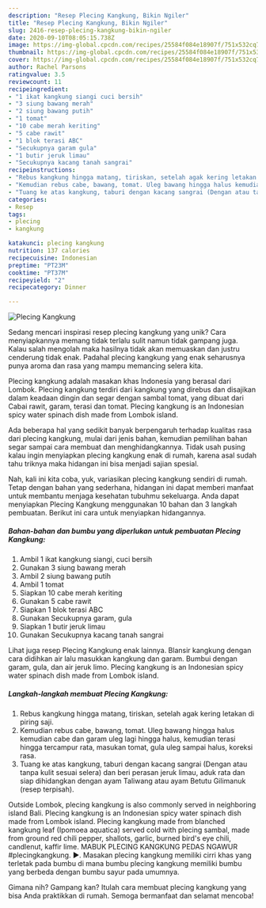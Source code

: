 ```yaml
---
description: "Resep Plecing Kangkung, Bikin Ngiler"
title: "Resep Plecing Kangkung, Bikin Ngiler"
slug: 2416-resep-plecing-kangkung-bikin-ngiler
date: 2020-09-10T08:05:15.738Z
image: https://img-global.cpcdn.com/recipes/25584f084e18907f/751x532cq70/plecing-kangkung-foto-resep-utama.jpg
thumbnail: https://img-global.cpcdn.com/recipes/25584f084e18907f/751x532cq70/plecing-kangkung-foto-resep-utama.jpg
cover: https://img-global.cpcdn.com/recipes/25584f084e18907f/751x532cq70/plecing-kangkung-foto-resep-utama.jpg
author: Rachel Parsons
ratingvalue: 3.5
reviewcount: 11
recipeingredient:
- "1 ikat kangkung siangi cuci bersih"
- "3 siung bawang merah"
- "2 siung bawang putih"
- "1 tomat"
- "10 cabe merah keriting"
- "5 cabe rawit"
- "1 blok terasi ABC"
- "Secukupnya garam gula"
- "1 butir jeruk limau"
- "Secukupnya kacang tanah sangrai"
recipeinstructions:
- "Rebus kangkung hingga matang, tiriskan, setelah agak kering letakan di piring saji."
- "Kemudian rebus cabe, bawang, tomat. Uleg bawang hingga halus kemudian cabe dan garam uleg lagi hingga halus, kemudian terasi hingga tercampur rata, masukan tomat, gula uleg sampai halus, koreksi rasa."
- "Tuang ke atas kangkung, taburi dengan kacang sangrai (Dengan atau tanpa kulit sesuai selera) dan beri perasan jeruk limau, aduk rata dan siap dihidangkan dengan ayam Taliwang atau ayam Betutu Gilimanuk (resep terpisah)."
categories:
- Resep
tags:
- plecing
- kangkung

katakunci: plecing kangkung 
nutrition: 137 calories
recipecuisine: Indonesian
preptime: "PT23M"
cooktime: "PT37M"
recipeyield: "2"
recipecategory: Dinner

---
```



![Plecing Kangkung](https://img-global.cpcdn.com/recipes/25584f084e18907f/751x532cq70/plecing-kangkung-foto-resep-utama.jpg)

Sedang mencari inspirasi resep plecing kangkung yang unik? Cara menyiapkannya memang tidak terlalu sulit namun tidak gampang juga. Kalau salah mengolah maka hasilnya tidak akan memuaskan dan justru cenderung tidak enak. Padahal plecing kangkung yang enak seharusnya punya aroma dan rasa yang mampu memancing selera kita.

Plecing kangkung adalah masakan khas Indonesia yang berasal dari Lombok. Plecing kangkung terdiri dari kangkung yang direbus dan disajikan dalam keadaan dingin dan segar dengan sambal tomat, yang dibuat dari Cabai rawit, garam, terasi dan tomat. Plecing kangkung is an Indonesian spicy water spinach dish made from Lombok island.

Ada beberapa hal yang sedikit banyak berpengaruh terhadap kualitas rasa dari plecing kangkung, mulai dari jenis bahan, kemudian pemilihan bahan segar sampai cara membuat dan menghidangkannya. Tidak usah pusing kalau ingin menyiapkan plecing kangkung enak di rumah, karena asal sudah tahu triknya maka hidangan ini bisa menjadi sajian spesial.


Nah, kali ini kita coba, yuk, variasikan plecing kangkung sendiri di rumah. Tetap dengan bahan yang sederhana, hidangan ini dapat memberi manfaat untuk membantu menjaga kesehatan tubuhmu sekeluarga. Anda dapat menyiapkan Plecing Kangkung menggunakan 10 bahan dan 3 langkah pembuatan. Berikut ini cara untuk menyiapkan hidangannya.

<!--inarticleads1-->

##### Bahan-bahan dan bumbu yang diperlukan untuk pembuatan Plecing Kangkung:

1. Ambil 1 ikat kangkung siangi, cuci bersih
1. Gunakan 3 siung bawang merah
1. Ambil 2 siung bawang putih
1. Ambil 1 tomat
1. Siapkan 10 cabe merah keriting
1. Gunakan 5 cabe rawit
1. Siapkan 1 blok terasi ABC
1. Gunakan Secukupnya garam, gula
1. Siapkan 1 butir jeruk limau
1. Gunakan Secukupnya kacang tanah sangrai


Lihat juga resep Plecing Kangkung enak lainnya. Blansir kangkung dengan cara didihkan air lalu masukkan kangkung dan garam. Bumbui dengan garam, gula, dan air jeruk limo. Plecing kangkung is an Indonesian spicy water spinach dish made from Lombok island. 

<!--inarticleads2-->

##### Langkah-langkah membuat Plecing Kangkung:

1. Rebus kangkung hingga matang, tiriskan, setelah agak kering letakan di piring saji.
1. Kemudian rebus cabe, bawang, tomat. Uleg bawang hingga halus kemudian cabe dan garam uleg lagi hingga halus, kemudian terasi hingga tercampur rata, masukan tomat, gula uleg sampai halus, koreksi rasa.
1. Tuang ke atas kangkung, taburi dengan kacang sangrai (Dengan atau tanpa kulit sesuai selera) dan beri perasan jeruk limau, aduk rata dan siap dihidangkan dengan ayam Taliwang atau ayam Betutu Gilimanuk (resep terpisah).


Outside Lombok, plecing kangkung is also commonly served in neighboring island Bali. Plecing kangkung is an Indonesian spicy water spinach dish made from Lombok island. Plecing kangkung made from blanched kangkung leaf (Ipomoea aquatica) served cold with plecing sambal, made from ground red chili pepper, shallots, garlic, burned bird&#39;s eye chili, candlenut, kaffir lime. MABUK PLECING KANGKUNG PEDAS NGAWUR #plecingkangkung. ►. Masakan plecing kangkung memiliki cirri khas yang terletak pada bumbu di mana bumbu plecing kangkung memiliki bumbu yang berbeda dengan bumbu sayur pada umumnya. 

Gimana nih? Gampang kan? Itulah cara membuat plecing kangkung yang bisa Anda praktikkan di rumah. Semoga bermanfaat dan selamat mencoba!
